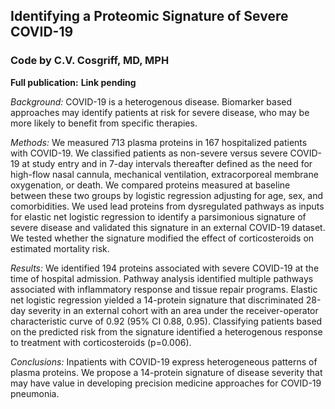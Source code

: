 ## Identifying a Proteomic Signature of Severe COVID-19
### Code by C.V. Cosgriff, MD, MPH

**Full publication:** **Link pending**

*Background:* COVID-19 is a heterogenous disease. Biomarker based approaches may identify patients at risk for severe disease, who may be more likely to benefit from specific therapies.

*Methods:* We measured 713 plasma proteins in 167 hospitalized patients with COVID-19. We classified patients as non-severe versus severe COVID-19 at study entry and in 7-day intervals thereafter defined as the need for high-flow nasal cannula, mechanical ventilation, extracorporeal membrane oxygenation, or death. We compared proteins measured at baseline between these two groups by logistic regression adjusting for age, sex, and comorbidities. We used lead proteins from dysregulated pathways as inputs for elastic net logistic regression to identify a parsimonious signature of severe disease and validated this signature in an external COVID-19 dataset. We tested whether the signature modified the effect of corticosteroids on estimated mortality risk. 

*Results:* We identified 194 proteins associated with severe COVID-19 at the time of hospital admission. Pathway analysis identified multiple pathways associated with inflammatory response and tissue repair programs. Elastic net logistic regression yielded a 14-protein signature that discriminated 28-day severity in an external cohort with an area under the receiver-operator characteristic curve of 0.92 (95% CI 0.88, 0.95). Classifying patients based on the predicted risk from the signature identified a heterogenous response to treatment with corticosteroids (p=0.006).

*Conclusions:* Inpatients with COVID-19 express heterogeneous patterns of plasma proteins. We propose a 14-protein signature of disease severity that may have value in developing precision medicine approaches for COVID-19 pneumonia.
